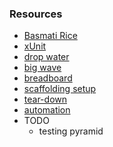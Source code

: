 
### Resources

* [Basmati Rice](https://twitter.com/nzkoz/status/538892801941848064)
* [xUnit](https://en.wikipedia.org/wiki/XUnit)
* [drop water](https://en.wikipedia.org/wiki/Drop_(liquid)#/media/File:Water_Droplets_Background.JPG)
* [big wave](https://en.wikipedia.org/wiki/Big_wave_surfing#/media/File:2010_mavericks_competition.jpg)
* [breadboard](https://en.wikipedia.org/wiki/Breadboard#/media/File:Breadboard_with_4008B.jpg)
* [scaffolding setup](https://www.flickr.com/photos/nortonp/24688664290/in/photolist-DBDRKG-Lf4Y5v-eZJwrF-aV1tGV-DYj1-nzG1qV-71h8LE-yNN6e-SAfLtR-74fNN-22cA7-9dBD9D-9ffC2w-2aqc2WJ-5nkfwF-Vmj1D9-5SxFfq-pcHaxb-3Jf3y-hmZjD-xNtoG-2Qu83N-eNdDX-2cajkhE-5mCAiL-w2z1-in94T-aniSUL-exKRL-2cZVZRx-6Z23mf-3sZK3N-hEweg-98wHcv-gftU5N-9GZVqH-6aVDiy-4kNKAC-tT5tv-2RJwcz-7DfQEz-qX7mr-7dBKeG-2Quc87-CHZgF-89yjw7-4q3kic-82fgA-2zYKg-C3f3cf)
* [tear-down](https://en.wikipedia.org/wiki/Demolition#/media/File:Wrecking_ball.jpg)
* [automation](https://www.google.com/search?biw=1429&bih=794&tbs=sur%3Afc&tbm=isch&sa=1&ei=JGx8XOSJIaiRggfTp53gBQ&q=assembly+line+robot&oq=assembly+line+robot&gs_l=img.3..35i39j0l2j0i5i30j0i8i30l3j0i24l2.34395.34955..35117...0.0..0.322.1007.0j3j1j1......1....1..gws-wiz-img.......0i67.0B5RtDgAGiA#imgrc=MhwTLml4fmI3KM:)
* TODO
    * testing pyramid

